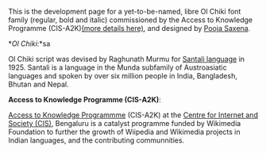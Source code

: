 This is the development page for a yet-to-be-named, libre Ol Chiki font family (regular, bold and italic) commissioned by the Access to Knowledge Programme (CIS-A2K)[(more details here)](https://meta.wikimedia.org/wiki/CIS-A2K/Work_plan_July_2015_-_June_2016/Santali_Wikipedia), and designed by [Pooja Saxena](http://poojasaxena.in). 

**Ol Chiki*:*sa

Ol Chiki script was devised by Raghunath Murmu for [Santali language](https://en.wikipedia.org/wiki/Santali_language) in 1925. Santali is a language in the Munda subfamily of Austroasiatic languages and spoken by over six million people in India, Bangladesh, Bhutan and Nepal.

**Access to Knowledge Programme (CIS-A2K)**:

[Access to Knowledge Programmme](http://meta.wikimedia.org/wiki/CIS-A2K/) (CIS-A2K) at the [Centre for Internet and Society (CIS)](http://cis-india.org), Bengaluru is a catalyst programme funded by Wikimedia Foundation to further the growth of Wiipedia and Wikimedia projects in Indian languages, and the contributing communnities.
